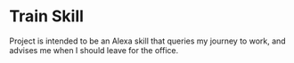 # Train Skill

Project is intended to be an Alexa skill that queries my journey to work, and advises me when I should leave for the office. 